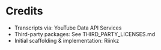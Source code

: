 # Credits
- Transcripts via: YouTube Data API Services
- Third-party packages: See THIRD_PARTY_LICENSES.md
- Initial scaffolding & implementation: Riinkz